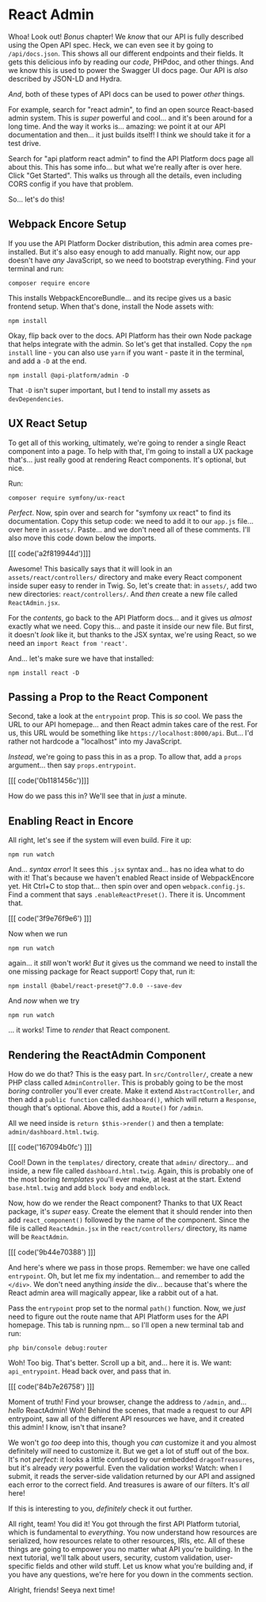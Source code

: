 # React Admin

Whoa! Look out! *Bonus* chapter! We *know* that our API is fully described using
the Open API spec. Heck, we can even see it by going to `/api/docs.json`. This shows
all our different endpoints and their fields. It gets this delicious info by reading our
*code*, PHPdoc, and other things. And we know this is used to power the Swagger
UI docs page. Our API is *also* described by JSON-LD and Hydra.

*And*, both of these types of API docs can be used to power *other* things.

For example, search for "react admin", to find an open source React-based
admin system. This is *super* powerful and cool... and it's been around for a long
time. And the way it works is... amazing: we point it at our API documentation and
then... it just builds itself! I think we should take it for a test drive.

Search for "api platform react admin" to find the API Platform docs page all about
this. This has some info... but what we're really after is over here. Click "Get
Started". This walks us through all the details, even including CORS config if
you have that problem.

So... let's do this!

## Webpack Encore Setup

If you use the API Platform Docker distribution, this admin area comes pre-installed.
But it's also easy enough to add manually. Right now, our app doesn't have *any*
JavaScript, so we need to bootstrap everything. Find your terminal and run:

```terminal
composer require encore
```

This installs WebpackEncoreBundle... and its recipe gives us a basic frontend
setup. When that's done, install the Node assets with:

```terminal
npm install
```

Okay, flip back over to the docs. API Platform has their own Node package
that helps integrate with the admin. So let's get that installed. Copy the
`npm install` line - you can also use `yarn` if you want - paste it in the terminal,
and add a `-D` at the end.

```terminal-silent
npm install @api-platform/admin -D
```

That `-D` isn't super important, but I tend to install my assets as `devDependencies`.

## UX React Setup

To get all of this working, ultimately, we're going to render a single React
component into a page. To help with that, I'm going to install a UX package that's...
just really good at rendering React components. It's optional, but nice.

Run:

```terminal
composer require symfony/ux-react
```

*Perfect*. Now, spin over and search for "symfony ux react" to find its documentation.
Copy this setup code: we need to add it to our `app.js` file... over here in
`assets/`. Paste... and we don't need all of these comments. I'll also move this
code down below the imports.

[[[ code('a2f819944d')]]]

Awesome! This basically says that it will look in an `assets/react/controllers/`
directory and make every React component inside super easy to render in Twig.
So, let's create that: in `assets/`, add two new directories:
`react/controllers/`. And *then* create a new file called `ReactAdmin.jsx`.

For the *contents*, go back to the API Platform docs... and it gives us *almost*
exactly what we need. Copy this... and paste it inside our new file. But first, it
doesn't *look* like it, but thanks to the JSX syntax, we're using React, so we need
an `import React from 'react'`.

And... let's make sure we have that installed:

```terminal
npm install react -D
```

## Passing a Prop to the React Component

Second, take a look at the `entrypoint` prop. This is *so* cool. We pass the URL
to our API homepage... and then React admin takes care of the rest. For us, this
URL would be something like `https://localhost:8000/api`. But... I'd rather not
hardcode a "localhost" into my JavaScript.

*Instead*, we're going to pass this in as a prop. To allow that, add a `props`
argument... then say `props.entrypoint`.

[[[ code('0b1181456c')]]]

How do we pass this in? We'll see that in *just* a minute.

## Enabling React in Encore

All right, let's see if the system will even build. Fire it up:

```terminal
npm run watch
```

And... *syntax error*! It sees this `.jsx` syntax and... has no idea what to do
with it! That's because we haven't enabled React inside of WebpackEncore yet. Hit
Ctrl+C to stop that... then spin over and open `webpack.config.js`. Find a comment
that says `.enableReactPreset()`. There it is. Uncomment that.

[[[ code('3f9e76f9e6') ]]]

Now when we run

```terminal
npm run watch
```

again... it *still* won't work! *But* it gives us the command we need to install
the one missing package for React support! Copy that, run it:

```terminal-silent
npm install @babel/react-preset@^7.0.0 --save-dev
```

And *now* when we try

```terminal
npm run watch
```

... it works! Time to *render* that React component.

## Rendering the ReactAdmin Component

How do we do that? This is the easy part. In `src/Controller/`, create a new PHP
class called `AdminController`. This is probably going to be the most *boring*
controller you'll ever create. Make it extend `AbstractController`, and then add
a `public function` called `dashboard()`, which will return a `Response`, though
that's optional. Above this, add a `Route()` for `/admin`.

All we need inside is `return $this->render()` and then
a template: `admin/dashboard.html.twig`.

[[[ code('167094b0fc') ]]]

Cool! Down in the `templates/` directory, create that `admin/` directory... and
inside, a new file called `dashboard.html.twig`. Again, this is probably one of the
most boring *templates* you'll ever make, at least at the start. Extend
`base.html.twig` and add `block body` and `endblock`.

Now, how do we render the React component? Thanks to that UX React package, it's
*super* easy. Create the element that it should render into then add
`react_component()` followed by the name of the component. Since the file is called
`ReactAdmin.jsx` in the `react/controllers/` directory, its name will be `ReactAdmin`.

[[[ code('9b44e70388') ]]]

And here's where we pass in those props. Remember: we have one called `entrypoint`.
Oh, but let me fix my indentation... and remember to add the `</div>`. We don't
need anything *inside* the div... because that's where the React admin area will
magically appear, like a rabbit out of a hat.

Pass the `entrypoint` prop set to the normal `path()` function. Now, we *just*
need to figure out the route name that API Platform uses for the API homepage. This
tab is running npm... so I'll open a new terminal tab and run:

```terminal
php bin/console debug:router
```

Woh! Too big. That's better. Scroll up a bit, and... here it is. We want:
`api_entrypoint`. Head back over, and pass that in.

[[[ code('84b7e26758') ]]]

Moment of truth! Find your browser, change the address to `/admin`, and...
*hello* ReactAdmin! Woh! Behind the scenes, that made a request to our API entrypoint,
saw all of the different API resources we have, and it created this admin! I know,
isn't that insane?

We won't go *too* deep into this, though you *can* customize it and you almost
definitely *will* need to customize it. But we get a lot of stuff out of the box.
It's not *perfect*: it looks a little confused by our embedded `dragonTreasures`,
but it's already *very* powerful. Even the validation works! Watch: when I submit,
it reads the server-side validation returned by our API and assigned each error
to the correct field. And treasures is aware of our filters. It's *all* here!

If this is interesting to you, *definitely* check it out further.

All right, team! You did it! You got through the first API Platform tutorial, which
is fundamental to *everything*. You now understand how resources are serialized,
how resources relate to other resources, IRIs, etc. All of these things are going
to empower you no matter what API you're building. In the next tutorial, we'll talk
about users, security, custom validation, user-specific fields and other wild stuff.
Let us know what you're building and, if you have any questions, we're here for you
down in the comments section.

Alright, friends! Seeya next time!

